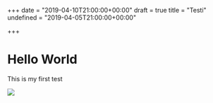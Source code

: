 +++
date = "2019-04-10T21:00:00+00:00"
draft = true
title = "Testi"
undefined = "2019-04-05T21:00:00+00:00"

+++
# Hello World

This is my first test

![](https://res.cloudinary.com/forestry-demo/image/fetch/c_limit,dpr_auto,f_auto,q_80,w_674/https://forestry.io/uploads/2018/01/commits-1.png)